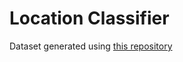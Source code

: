 # Location Classifier

Dataset generated using [this repository](https://github.com/C-FWES/geodataset)
